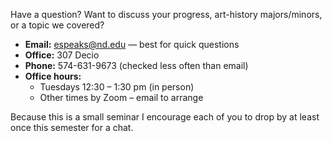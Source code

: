 

Have a question? Want to discuss your progress, art-history majors/minors, or a topic we covered?

- **Email:** espeaks@nd.edu  — best for quick questions  
- **Office:** 307 Decio  
- **Phone:** 574-631-9673 (checked less often than email)  
- **Office hours:**  
  - Tuesdays 12:30 – 1:30 pm (in person)  
  - Other times by Zoom – email to arrange

Because this is a small seminar I encourage each of you to drop by at least once this semester for a chat.
